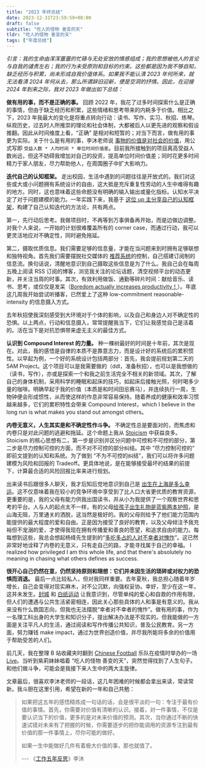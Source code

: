 ```yaml
---
title: "2023 年终总结"
date: 2023-12-31T23:59:59+08:00
draft: false
subtitle: "吃人的怪物 善变的天"
tldr: "吃人的怪物 善变的天"
tags: ["年度总结"]
---
```


*引言：我的生命由浑浑噩噩的忙碌与无处安放的情感组成；我的思想被他人的言论与自我的谴责左右；我的行为未受原则和目标的约束。这些都是因为我不够自知，缺乏经历与积累，尚未形成自我价值体系。如果我不能认清 2023 年何所来，就无法看清 2024 年何从去，那么所谓辞旧迎新，便是空洞的抒情。因此，在迎接 2024 年到来之际，我对 2023 年做出如下总结：*

**做有用的事，而不是正确的事。** 回顾 2022 年，我花了过多时间探索什么是正确的事情，但由于缺乏经历和积累，这些情绪和思考带来的内耗多于价值。相比之下，2023 年我最大的变化是将重点转向行动：读书、写作、实习、秋招、练琴。纵观历史，过去时人所推崇的理论和社会体制，大都被后人以更先进的观察和假设推翻。因此从时间维度上看，“正确” 是相对和短暂的；对当下而言，做有用的事更为实际。关于什么是有用的事，李沐老师说 [事物的价值是对社会的价值](https://www.bilibili.com/read/cv11414235/#:~:text=事情的价值是对社会的价值)，用公式写即 `受益人数 * 人均时间 * 单位时间价值差`。目前我所接触到的项目离高受益人数尚远，但这不妨碍我增加对自己的投资，提高单位时间价值差；同时花更多时间精力于家人朋友，尽力帮助他人，在周围圈子中扩大影响力。

**迭代自己的认知框架。** 走出校园，生活中遇到的问题往往是开放式的。我们对这些或大或小问题拥有系统设计的自由，这大抵是充斥重复性劳动的人生中难得有趣的地方。同时，这也意味着这些命题没有明确的输入输出或量化指标。认知水平决定了对于问题建模的能力。一年实践下来，我基于 [这位 up 主分享自己的认知框架](https://www.bilibili.com/video/BV1FV411y7vN/)，构建了自己认知迭代的方法论，共有两点。

第一，先行动后思考。我做项目时，不再等到万事俱备再开始，而是边做边调整。对我个人来说，一开始的计划很难覆盖所有的 corner case，而通过行动，我可以更灵活地应对不确定性，同时避免拖延。

第二，摄取优质信息。我们需要足够的信息量，才能在当问题来到时拥有足够联想和独特视角。首先我们需要摆脱社交媒体的 [推荐系统](https://en.wikipedia.org/wiki/Recommender_system)的控制，自己搭建订阅制的信息流。换句话说，清醒地意识到自己摄取这些信息是为了什么。我自己会在每周五晚上阅读 RSS 订阅的博客，浏览我关注的论坛话题，清空视频平台的动态更新，并关注当周的时事。其次，有效利用做饭、通勤等碎片时间：献给音乐、读书、思考，或仅仅是发呆（[Boredom actually increases productivity！](https://journals.aom.org/doi/abs/10.5465/amd.2017.0033)）。年底这几周我开始尝试听播客，已然爱上了这种 low-commitment reasonable-intensity 的信息摄入方式。

去年秋招使我深刻感受到大环境对于个体的影响，以及自己和身边人对不确定性的恐惧。以上两点，行动和信息摄入，常常提醒我当下，它们让我感觉自己是活着的。活在当下是对抗恐惧带来虚无主义的最佳方式。

<!-- **做优化时，目标函数在准确的条件下，尽量定得远一些，但不用太远。** 我观察到，身边同学常见的 Pitfall 是在做优化时受到自己的学历和能力所限制。比如，有些最终目标工业界的交密同学因为自己优秀的双本科，会随波逐流地把申请”名校“研究生作为目标，却没有意识到大多美研项目本质上是学校的盈利工具，而真正有价值的是毕业后的 OPT。实际上，名校背景和陆本学生自带的吃苦能力应该帮助我们前进，而不是让提高我们的心气，让我们陷入内卷和对排名的执念，反而限制了我们的发展。我们可以主动 reach out 校友，或是将能吃苦转化为长时间专注和多线程工作的能力。

外面的世界在不断变化，若我们在年初定好目标后就闭门造车，那想必不是最佳选择。我的做法是每周花些时间思考大问题：我想成为怎样的人？什么是对我来说有价值的事？我是否已经把所有可用资源集中在最有价值的事情上？效率的本质在于将时间投入到真正重要的事情上，而不仅仅是提高单位时间的产出。阶段性地微调方向，尽力看得远一些 --- 也不必太远，因为我们预测不到十年后的世界会是什么样子 --- 为三年后的自己做规划是最合适的。以自己为例，我的三年优化目标是在 OPT 期间交上 I140，而不应当是追求公司的名气或毕业后拿到 200k 的包裹。 -->

**认识到 Compound Interest 的力量。** 种一棵树最好的时间是十年前，其次是现在。对此，我的感悟是自律的本质不是靠意志力，而是设计好的系统后的累积惯性。以早起为例，一个好的系统设计包括两部分：首先，我会提前规划第二天的 5AM Project。这个项目可以是我需要做的（ddl，准备秋招），也可以是我想做的（读书，写作），亦或是探索一个和我之前生活完全不相关的新领域。其次，了解自己的身体机制，采用科学的睡眠和起床的技巧，如起床后接触光照，何时喝多少量的咖啡。明确早起于我的价值（本质是和时间田忌赛马），并连续执行一周，生物钟便会形成惯性，从而使这样的作息非常容易保持。随着养成的健康和效率习惯越来越多，它们的累积特性会带来 Compound Interest，which I believe in the long run is what makes you stand out amongst others。

**内卷无意义，人生其实是和不确定性作斗争。** 不确定性总是要面对的，而焦虑和内卷只是对此问题的逃避和拖延。这个命题上我从 [Stoicism](https://en.wikipedia.org/wiki/Stoicism#:~:text=Stoicism%20is%20a%20school%20of,%3A%20a%20well%2Dlived%20life.) 中获益良多。Stoicism 的核心思想有二，第一步是识别并区分问题中可控和不可控的部分，第二步是尽力控制可控的方面，而不对不可控的部分纠结。其中 ”尽力控制可控的“ 即前文提到的认知和系统。为了做到 “不为不可控的纠结”，我们可以将许多问题建模为风险和回报的 Tradeoff。更具体地说，是在能够接受最坏的结果的前提下，计算最合适的风险回报比率来进行规划。

出来读书后跟很多人聊天，我才后知后觉地意识到自己是 [出生在上海是多么幸运](https://www.zhihu.com/question/352745667/answer/982316862)。这不仅意味着我在较小的竞争环境中享受到了比人口大省更优质的教育资源，更重要的是，我的父母有能力供我出国读书，并从小为我提供了一个观察世界和思考的平台。人与人的起点太不一样，有的父母[给孩子出生礼物是蓝紫两本护照](https://www.zhihu.com/question/594189641/answer/3156211793)，是山海无阻，万里通关的洒脱，这当然是极好的。我的父母则给予了他们能力范围内能提供的最大程度的爱和自由。正是因为接受了良好的教育，以及父母倾注予我充裕但不宠溺的爱，才使得我现在拥有传播爱和善良的愿望，和追求自由的能力。每每想到这些，我总会想起杨绛先生提到的“[多吃多占的人对不幸者对愧怍](https://www.zhihu.com/question/29294958/answer/87936555)”。这已然非常好地诠释了内卷的无意义，只有走自己的路，才能寻找属于自己的幸福。 I realized how privileged I am this whole life, and that there's absolutely no meaning in chasing what others defines as success.

**很开心自己仍然在意，仍然坚持原则和理想：它们并未因生活的琐碎或对权力的恐惧而消退。** 最后一点比较私人，但对我同样重要。去年夏秋，我总担心随着年岁增长，自己会变得对现实麻木，对不公沉默，向强权妥协。幸好，至少在这一年，这并未发生。[封城](https://www.youtube.com/watch?v=38_thLXNHY8) 和 [白纸运动](https://zh.wikipedia.org/zh-hans/白紙運動) 让我意识到，尽管单纯的爱心和自救的作用有限，但人们的遭遇与公共生活紧密相连，因此关心那些具体的人和事是有意义的。我从来没有什么救国志向，但我也无法摆脱“幸者对不幸者的愧怍”。做有用的事，作为一名理工科出身的大学生和知识分子，提出解决办法是不现实的。但我能做的一方面是关注平凡人的生活，通过阅读和写作传播公共知识，普及公民教育。另一方面，努力赚钱 make impact，通过为世界创造价值，并尽我所能将多余的价值用于帮助受苦的人们。

前几天，我在整理 B 站收藏夹时翻到 [Chinese Football](https://chinesefootball.bandcamp.com) 乐队在疫情时举办的一场 [Live](https://www.bilibili.com/video/BV197411x7nW)。当听到紫莉妹妹唱着 “吃人的怪物 善变的天”，突然觉得找到了人生句子。和他们做斗争，可能会是我接下来人生中的两大主旋律。

文章最后，很喜欢李沐老师的一段话，这几年困难的时候都会拿出来读，常读常新。我斗胆在这里引用，希望在新的一年和自己共勉：

> 如果把这五年的感悟精炼成一句话的话，会是很平淡的一句：专注于最有价值的事情。首先，你需要对价值有清晰的认识。接着，对一件事情，不仅是要认识当下的价值，更多的是对未来价值的预测。其次，当你通过不断的快速试错对未来有了把握的时候，你需要逐步的把你能调用的资源专注到最有价值的那一件事情上，尽你可能的做好。
>
> 如果一生中能做好几件有着极大价值的事，那也就值了。
>
> --- 《[工作五年反思](https://www.bilibili.com/read/cv11414235/)》李沐
